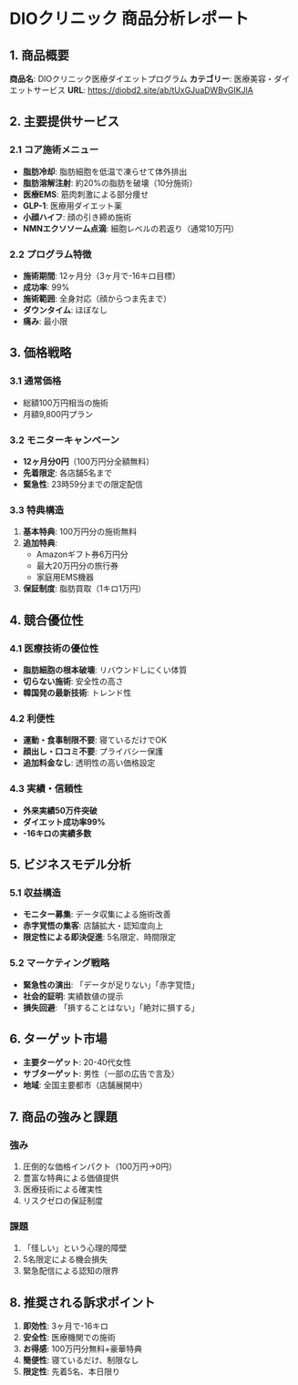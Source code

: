 # DIOクリニック 商品分析レポート

## 1. 商品概要
**商品名**: DIOクリニック医療ダイエットプログラム
**カテゴリー**: 医療美容・ダイエットサービス
**URL**: https://diobd2.site/ab/tUxGJuaDWBvGIKJlA

## 2. 主要提供サービス

### 2.1 コア施術メニュー
- **脂肪冷却**: 脂肪細胞を低温で凍らせて体外排出
- **脂肪溶解注射**: 約20%の脂肪を破壊（10分施術）
- **医療EMS**: 筋肉刺激による部分痩せ
- **GLP-1**: 医療用ダイエット薬
- **小顔ハイフ**: 顔の引き締め施術
- **NMNエクソソーム点滴**: 細胞レベルの若返り（通常10万円）

### 2.2 プログラム特徴
- **施術期間**: 12ヶ月分（3ヶ月で-16キロ目標）
- **成功率**: 99%
- **施術範囲**: 全身対応（顔からつま先まで）
- **ダウンタイム**: ほぼなし
- **痛み**: 最小限

## 3. 価格戦略

### 3.1 通常価格
- 総額100万円相当の施術
- 月額9,800円プラン

### 3.2 モニターキャンペーン
- **12ヶ月分0円**（100万円分全額無料）
- **先着限定**: 各店舗5名まで
- **緊急性**: 23時59分までの限定配信

### 3.3 特典構造
1. **基本特典**: 100万円分の施術無料
2. **追加特典**:
   - Amazonギフト券6万円分
   - 最大20万円分の旅行券
   - 家庭用EMS機器
3. **保証制度**: 脂肪買取（1キロ1万円）

## 4. 競合優位性

### 4.1 医療技術の優位性
- **脂肪細胞の根本破壊**: リバウンドしにくい体質
- **切らない施術**: 安全性の高さ
- **韓国発の最新技術**: トレンド性

### 4.2 利便性
- **運動・食事制限不要**: 寝ているだけでOK
- **顔出し・口コミ不要**: プライバシー保護
- **追加料金なし**: 透明性の高い価格設定

### 4.3 実績・信頼性
- **外来実績50万件突破**
- **ダイエット成功率99%**
- **-16キロの実績多数**

## 5. ビジネスモデル分析

### 5.1 収益構造
- **モニター募集**: データ収集による施術改善
- **赤字覚悟の集客**: 店舗拡大・認知度向上
- **限定性による即決促進**: 5名限定、時間限定

### 5.2 マーケティング戦略
- **緊急性の演出**: 「データが足りない」「赤字覚悟」
- **社会的証明**: 実績数値の提示
- **損失回避**: 「損することはない」「絶対に損する」

## 6. ターゲット市場
- **主要ターゲット**: 20-40代女性
- **サブターゲット**: 男性（一部の広告で言及）
- **地域**: 全国主要都市（店舗展開中）

## 7. 商品の強みと課題

### 強み
1. 圧倒的な価格インパクト（100万円→0円）
2. 豊富な特典による価値提供
3. 医療技術による確実性
4. リスクゼロの保証制度

### 課題
1. 「怪しい」という心理的障壁
2. 5名限定による機会損失
3. 緊急配信による認知の限界

## 8. 推奨される訴求ポイント
1. **即効性**: 3ヶ月で-16キロ
2. **安全性**: 医療機関での施術
3. **お得感**: 100万円分無料+豪華特典
4. **簡便性**: 寝ているだけ、制限なし
5. **限定性**: 先着5名、本日限り